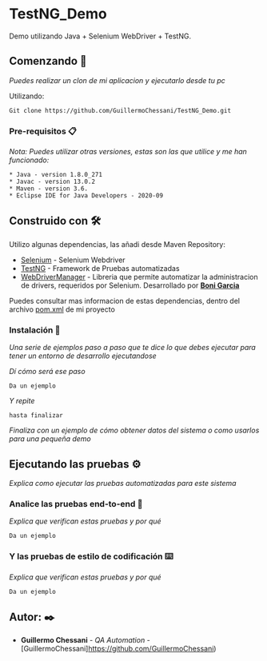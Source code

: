 # TestNG_Demo
Demo utilizando Java + Selenium WebDriver + TestNG.


## Comenzando 🚀

_Puedes realizar un clon de mi aplicacion y ejecutarlo desde tu pc_

Utilizando:
```
Git clone https://github.com/GuillermoChessani/TestNG_Demo.git
```

### Pre-requisitos 📋
_Nota: Puedes utilizar otras versiones, estas son las que utilice y me han funcionado:_

```
* Java - version 1.8.0_271
* Javac - version 13.0.2
* Maven - version 3.6.
* Eclipse IDE for Java Developers - 2020-09 
```

## Construido con 🛠️

Utilizo algunas dependencias, las añadi desde Maven Repository:
* [Selenium](https://mvnrepository.com/artifact/org.seleniumhq.selenium/selenium-java) - Selenium Webdriver
* [TestNG](https://mvnrepository.com/artifact/org.testng/testng) - Framework de Pruebas automatizadas
* [WebDriverManager](https://mvnrepository.com/artifact/io.github.bonigarcia/webdrivermanager) - Libreria que permite automatizar la administracion de drivers, requeridos por Selenium.
 Desarrollado por  [**Boni Garcia**](https://github.com/bonigarcia/webdrivermanager)

Puedes consultar mas informacion de estas dependencias, dentro del archivo [pom.xml](https://github.com/GuillermoChessani/TestNG_Demo/blob/main/pom.xml) de mi proyecto

### Instalación 🔧

_Una serie de ejemplos paso a paso que te dice lo que debes ejecutar para tener un entorno de desarrollo ejecutandose_

_Dí cómo será ese paso_

```
Da un ejemplo
```

_Y repite_

```
hasta finalizar
```

_Finaliza con un ejemplo de cómo obtener datos del sistema o como usarlos para una pequeña demo_

## Ejecutando las pruebas ⚙️

_Explica como ejecutar las pruebas automatizadas para este sistema_

### Analice las pruebas end-to-end 🔩

_Explica que verifican estas pruebas y por qué_

```
Da un ejemplo
```

### Y las pruebas de estilo de codificación ⌨️

_Explica que verifican estas pruebas y por qué_

```
Da un ejemplo
```

## Autor: ✒️
* **Guillermo Chessani** - *QA Automation* - [GuillermoChessani]https://github.com/GuillermoChessani)

